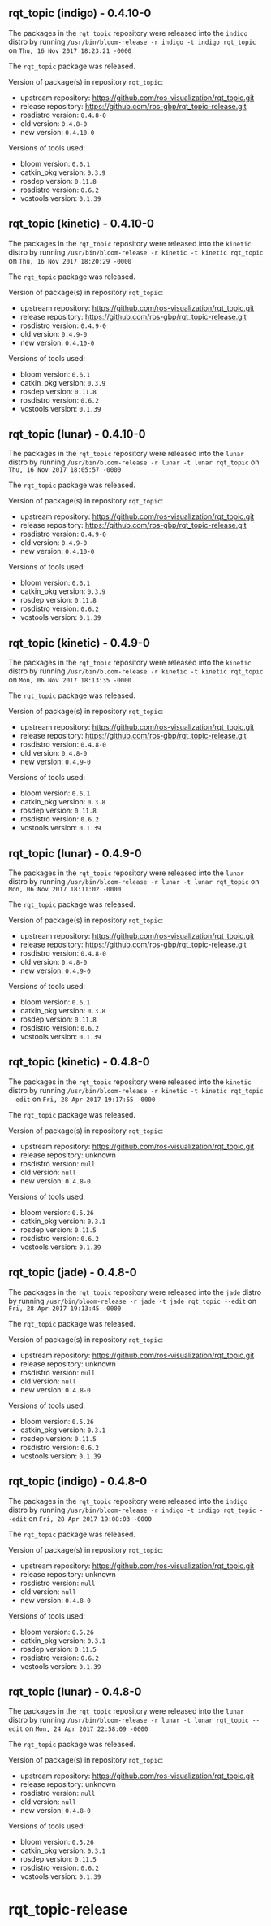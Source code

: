 ## rqt_topic (indigo) - 0.4.10-0

The packages in the `rqt_topic` repository were released into the `indigo` distro by running `/usr/bin/bloom-release -r indigo -t indigo rqt_topic` on `Thu, 16 Nov 2017 18:23:21 -0000`

The `rqt_topic` package was released.

Version of package(s) in repository `rqt_topic`:

- upstream repository: https://github.com/ros-visualization/rqt_topic.git
- release repository: https://github.com/ros-gbp/rqt_topic-release.git
- rosdistro version: `0.4.8-0`
- old version: `0.4.8-0`
- new version: `0.4.10-0`

Versions of tools used:

- bloom version: `0.6.1`
- catkin_pkg version: `0.3.9`
- rosdep version: `0.11.8`
- rosdistro version: `0.6.2`
- vcstools version: `0.1.39`


## rqt_topic (kinetic) - 0.4.10-0

The packages in the `rqt_topic` repository were released into the `kinetic` distro by running `/usr/bin/bloom-release -r kinetic -t kinetic rqt_topic` on `Thu, 16 Nov 2017 18:20:29 -0000`

The `rqt_topic` package was released.

Version of package(s) in repository `rqt_topic`:

- upstream repository: https://github.com/ros-visualization/rqt_topic.git
- release repository: https://github.com/ros-gbp/rqt_topic-release.git
- rosdistro version: `0.4.9-0`
- old version: `0.4.9-0`
- new version: `0.4.10-0`

Versions of tools used:

- bloom version: `0.6.1`
- catkin_pkg version: `0.3.9`
- rosdep version: `0.11.8`
- rosdistro version: `0.6.2`
- vcstools version: `0.1.39`


## rqt_topic (lunar) - 0.4.10-0

The packages in the `rqt_topic` repository were released into the `lunar` distro by running `/usr/bin/bloom-release -r lunar -t lunar rqt_topic` on `Thu, 16 Nov 2017 18:05:57 -0000`

The `rqt_topic` package was released.

Version of package(s) in repository `rqt_topic`:

- upstream repository: https://github.com/ros-visualization/rqt_topic.git
- release repository: https://github.com/ros-gbp/rqt_topic-release.git
- rosdistro version: `0.4.9-0`
- old version: `0.4.9-0`
- new version: `0.4.10-0`

Versions of tools used:

- bloom version: `0.6.1`
- catkin_pkg version: `0.3.9`
- rosdep version: `0.11.8`
- rosdistro version: `0.6.2`
- vcstools version: `0.1.39`


## rqt_topic (kinetic) - 0.4.9-0

The packages in the `rqt_topic` repository were released into the `kinetic` distro by running `/usr/bin/bloom-release -r kinetic -t kinetic rqt_topic` on `Mon, 06 Nov 2017 18:13:35 -0000`

The `rqt_topic` package was released.

Version of package(s) in repository `rqt_topic`:

- upstream repository: https://github.com/ros-visualization/rqt_topic.git
- release repository: https://github.com/ros-gbp/rqt_topic-release.git
- rosdistro version: `0.4.8-0`
- old version: `0.4.8-0`
- new version: `0.4.9-0`

Versions of tools used:

- bloom version: `0.6.1`
- catkin_pkg version: `0.3.8`
- rosdep version: `0.11.8`
- rosdistro version: `0.6.2`
- vcstools version: `0.1.39`


## rqt_topic (lunar) - 0.4.9-0

The packages in the `rqt_topic` repository were released into the `lunar` distro by running `/usr/bin/bloom-release -r lunar -t lunar rqt_topic` on `Mon, 06 Nov 2017 18:11:02 -0000`

The `rqt_topic` package was released.

Version of package(s) in repository `rqt_topic`:

- upstream repository: https://github.com/ros-visualization/rqt_topic.git
- release repository: https://github.com/ros-gbp/rqt_topic-release.git
- rosdistro version: `0.4.8-0`
- old version: `0.4.8-0`
- new version: `0.4.9-0`

Versions of tools used:

- bloom version: `0.6.1`
- catkin_pkg version: `0.3.8`
- rosdep version: `0.11.8`
- rosdistro version: `0.6.2`
- vcstools version: `0.1.39`


## rqt_topic (kinetic) - 0.4.8-0

The packages in the `rqt_topic` repository were released into the `kinetic` distro by running `/usr/bin/bloom-release -r kinetic -t kinetic rqt_topic --edit` on `Fri, 28 Apr 2017 19:17:55 -0000`

The `rqt_topic` package was released.

Version of package(s) in repository `rqt_topic`:

- upstream repository: https://github.com/ros-visualization/rqt_topic.git
- release repository: unknown
- rosdistro version: `null`
- old version: `null`
- new version: `0.4.8-0`

Versions of tools used:

- bloom version: `0.5.26`
- catkin_pkg version: `0.3.1`
- rosdep version: `0.11.5`
- rosdistro version: `0.6.2`
- vcstools version: `0.1.39`


## rqt_topic (jade) - 0.4.8-0

The packages in the `rqt_topic` repository were released into the `jade` distro by running `/usr/bin/bloom-release -r jade -t jade rqt_topic --edit` on `Fri, 28 Apr 2017 19:13:45 -0000`

The `rqt_topic` package was released.

Version of package(s) in repository `rqt_topic`:

- upstream repository: https://github.com/ros-visualization/rqt_topic.git
- release repository: unknown
- rosdistro version: `null`
- old version: `null`
- new version: `0.4.8-0`

Versions of tools used:

- bloom version: `0.5.26`
- catkin_pkg version: `0.3.1`
- rosdep version: `0.11.5`
- rosdistro version: `0.6.2`
- vcstools version: `0.1.39`


## rqt_topic (indigo) - 0.4.8-0

The packages in the `rqt_topic` repository were released into the `indigo` distro by running `/usr/bin/bloom-release -r indigo -t indigo rqt_topic --edit` on `Fri, 28 Apr 2017 19:08:03 -0000`

The `rqt_topic` package was released.

Version of package(s) in repository `rqt_topic`:

- upstream repository: https://github.com/ros-visualization/rqt_topic.git
- release repository: unknown
- rosdistro version: `null`
- old version: `null`
- new version: `0.4.8-0`

Versions of tools used:

- bloom version: `0.5.26`
- catkin_pkg version: `0.3.1`
- rosdep version: `0.11.5`
- rosdistro version: `0.6.2`
- vcstools version: `0.1.39`


## rqt_topic (lunar) - 0.4.8-0

The packages in the `rqt_topic` repository were released into the `lunar` distro by running `/usr/bin/bloom-release -r lunar -t lunar rqt_topic --edit` on `Mon, 24 Apr 2017 22:58:09 -0000`

The `rqt_topic` package was released.

Version of package(s) in repository `rqt_topic`:

- upstream repository: https://github.com/ros-visualization/rqt_topic.git
- release repository: unknown
- rosdistro version: `null`
- old version: `null`
- new version: `0.4.8-0`

Versions of tools used:

- bloom version: `0.5.26`
- catkin_pkg version: `0.3.1`
- rosdep version: `0.11.5`
- rosdistro version: `0.6.2`
- vcstools version: `0.1.39`


# rqt_topic-release
